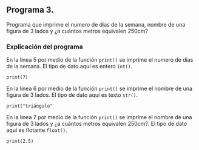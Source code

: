 ## Programa 3. 
Programa que imprime el numero de dias de la semana, nombre de una figura de 3 lados y ¿a cuántos metros equivalen 250cm?
### Explicación del programa 
En la línea 5 por medio de la función `print()` se imprime el numero de dias de la semana. El tipo de dato aquí es entero `int()`.
```
print(7)
```

En la línea 6  por medio de la función `print()` se imprime el nombre de una figura de 3 lados. El tipo de dato aquí es texto `str()`.
```
print("triángulo"
```

En la línea 7  por medio de la función `print()` se imprime el nombre de una figura de 3 lados y ¿a cuántos metros equivalen 250cm?. El tipo de dato aquí es flotante `float()`.
```
print(2.5)
```

